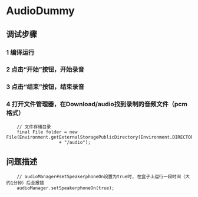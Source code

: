 # AudioDummy
## 调试步骤
### 1 编译运行
### 2 点击“开始”按钮，开始录音
### 3 点击“结束”按钮，结束录音
### 4 打开文件管理器，在Download/audio找到录制的音频文件（pcm格式）
```
    // 文件存储目录
    final File folder = new File(Environment.getExternalStoragePublicDirectory(Environment.DIRECTORY_DOWNLOADS).getAbsolutePath()
                    + "/audio");
```

## 问题描述

```
    // audioManager#setSpeakerphoneOn设置为true时, 在盒子上运行一段时间（大约1分钟）后会报错
    audioManager.setSpeakerphoneOn(true);
```
